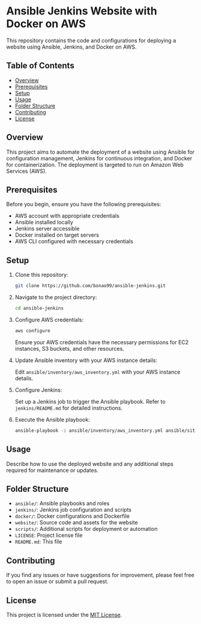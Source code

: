 # Ansible Jenkins Website with Docker on AWS

This repository contains the code and configurations for deploying a website using Ansible, Jenkins, and Docker on AWS.

## Table of Contents

- [Overview](#overview)
- [Prerequisites](#prerequisites)
- [Setup](#setup)
- [Usage](#usage)
- [Folder Structure](#folder-structure)
- [Contributing](#contributing)
- [License](#license)

## Overview

This project aims to automate the deployment of a website using Ansible for configuration management, Jenkins for continuous integration, and Docker for containerization. The deployment is targeted to run on Amazon Web Services (AWS).

## Prerequisites

Before you begin, ensure you have the following prerequisites:

- AWS account with appropriate credentials
- Ansible installed locally
- Jenkins server accessible
- Docker installed on target servers
- AWS CLI configured with necessary credentials

## Setup

1. Clone this repository:

    ```bash
    git clone https://github.com/bonao99/ansible-jenkins.git
    ```

2. Navigate to the project directory:

    ```bash
    cd ansible-jenkins
    ```

3. Configure AWS credentials:

    ```bash
    aws configure
    ```

    Ensure your AWS credentials have the necessary permissions for EC2 instances, S3 buckets, and other resources.

4. Update Ansible inventory with your AWS instance details:

    Edit `ansible/inventory/aws_inventory.yml` with your AWS instance details.

5. Configure Jenkins:

    Set up a Jenkins job to trigger the Ansible playbook. Refer to `jenkins/README.md` for detailed instructions.

6. Execute the Ansible playbook:

    ```bash
    ansible-playbook -i ansible/inventory/aws_inventory.yml ansible/site.yml
    ```

## Usage

Describe how to use the deployed website and any additional steps required for maintenance or updates.

## Folder Structure

- `ansible/`: Ansible playbooks and roles
- `jenkins/`: Jenkins job configuration and scripts
- `docker/`: Docker configurations and Dockerfile
- `website/`: Source code and assets for the website
- `scripts/`: Additional scripts for deployment or automation
- `LICENSE`: Project license file
- `README.md`: This file

## Contributing

If you find any issues or have suggestions for improvement, please feel free to open an issue or submit a pull request.

## License

This project is licensed under the [MIT License](LICENSE).
